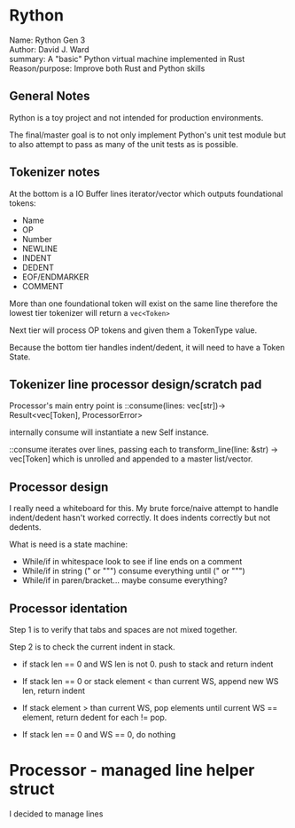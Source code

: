 Rython
=======

Name: Rython Gen 3    
Author: David J. Ward  
summary: A "basic" Python virtual machine implemented in Rust
Reason/purpose: Improve both Rust and Python skills

## General Notes

Rython is a toy project and not intended for production environments.   

The final/master goal is to not only implement Python's unit test module but to also
attempt to pass as many of the unit tests as is possible.

## Tokenizer notes

At the bottom is a IO Buffer lines iterator/vector which outputs foundational tokens:  

* Name
* OP
* Number
* NEWLINE
* INDENT
* DEDENT
* EOF/ENDMARKER
* COMMENT

More than one foundational token will exist on the same line therefore the lowest tier
tokenizer will return a `vec<Token>`

Next tier will process OP tokens and given them a TokenType value.

Because the bottom tier handles indent/dedent, it will need to have a Token State.


## Tokenizer line processor design/scratch pad

Processor's main entry point is ::consume(lines: vec[str])-> Result<vec[Token], ProcessorError>

internally consume will instantiate a new Self instance. 

::consume iterates over lines, passing each to transform_line(line: &str) -> vec[Token] which is unrolled and
appended to a master list/vector.


## Processor design

I really need a whiteboard for this.   My brute force/naive attempt to handle
indent/dedent hasn't worked correctly.  It does indents correctly but not dedents.

What is need is a state machine:  

* While/if in whitespace look to see if line ends on a comment
* While/if in string (" or """) consume everything until (" or """)
* While/if in paren/bracket... maybe consume everything?


## Processor identation

Step 1 is to verify that tabs and spaces are not mixed together.

Step 2 is to check the current indent in stack.   

* if stack len == 0 and WS len is not 0.  push to stack and return indent


* If stack len == 0 or stack element < than current WS, append new WS len, return indent
* If stack element > than current WS, pop elements until current WS == element, return dedent 
 for each != pop.
* If stack len == 0 and WS == 0, do nothing

# Processor - managed line helper struct

I decided to manage lines